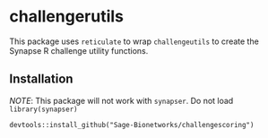 # challengerutils


This package uses `reticulate` to wrap `challengeutils` to create the Synapse R challenge utility functions.


## Installation

*NOTE*: This package will not work with `synapser`.  Do not load `library(synapser)`

```
devtools::install_github("Sage-Bionetworks/challengescoring")
```
